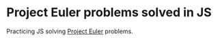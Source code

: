 # Project Euler problems solved in JS

Practicing JS solving [Project Euler](http://projecteuler.net) problems.
